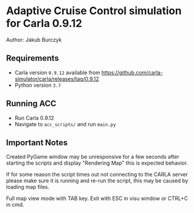 # Adaptive Cruise Control simulation for Carla 0.9.12
Author: Jakub Burczyk
## Requirements
* Carla version ```0.9.12``` available from https://github.com/carla-simulator/carla/releases/tag/0.9.12
* Python version ```3.7```
## Running ACC
* Run Carla 0.9.12
* Navigate to ```acc_scripts/``` and run ```main.py```

## Important Notes
Created PyGame window may be unresponsive for a few seconds after starting the scripts and display "Rendering Map" this is expected behavior.

If for some reason the script times out not connecting to the CARLA server please make sure it is running and re-run the script, this may be caused by loading map files.

Full map view mode with TAB key. Exit with ESC in visu window or CTRL+C in cmd.
